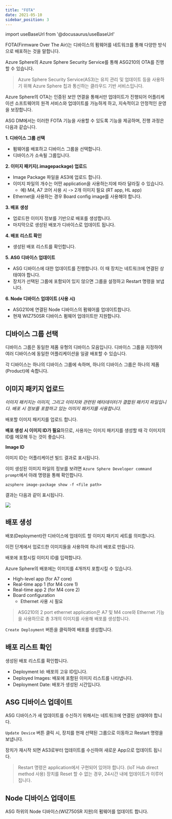 ```yaml
---
title: "FOTA"
date: 2021-05-10
sidebar_position: 3
---
```


import useBaseUrl from '@docusaurus/useBaseUrl'



FOTA(Firmware Over The Air)는 디바이스의 펌웨어를 네트워크를 통해 다양한 방식으로 배포하는 것을 말합니다.

Azure Sphere의 Azure Sphere Security Service를 통해 ASG210의 OTA를 진행할 수 있습니다.

>Azure Sphere Security Service(AS3)는 유지 관리 및 업데이트 등을 사용하기 위해 Azure Sphere 칩과 통신하는 클라우드 기반 서비스입니다.

Azure Sphere의 OTA는 인증된 보안 연결을 통해서만 업데이트가 진행되어 어플리케이션 소프트웨어의 원격 서비스와 업데이트를 가능하게 하고, 지속적이고 안정적인 운영을 보장합니다.


ASG DM에서는 이러한 FOTA 기능을 사용할 수 있도록 기능을 제공하며, 진행 과정은 다음과 같습니다.


**1. 디바이스 그룹 선택**

  * 펌웨어를 배포하고 디바이스 그룹을 선택합니다.
  * 디바이스가 소속될 그룹입니다.

**2. 이미지 패키지(.imagepackage) 업로드**

  * Image Package 파일을 AS3에 업로드 합니다. 
  * 이미지 파일의 개수는 어떤 application을 사용하는지에 따라 달라질 수 있습니다.
    * 예) M4, A7 코어 사용 시 -> 2개 이미지 필요 (RT app, HL app)
  * Ethernet을 사용하는 경우 Board config image를 사용해야 합니다.  


**3. 배포 생성**
  
  * 업로드한 이미지 정보를 기반으로 배포를 생성합니다. 
  * 마지막으로 생성된 배포가 디바이스로 업데이트 됩니다.

**4. 배포 리스트 확인**

  * 생성된 배포 리스트를 확인합니다.


**5. ASG 디바이스 업데이트**

  * ASG 디바이스에 대한 업데이트를 진행합니다. 이 때 장치는 네트워크에 연결된 상태여야 합니다.
  * 장치가 선택된 그룹에 포함되어 있지 않으면 그룹을 설정하고 Restart 명령을 보냅니다.

**6. Node 디바이스 업데이트 (사용 시)**

  * ASG210에 연결된 Node 디바이스의 펌웨어를 업데이트합니다.
  * 현재 WIZ750SR 디바이스 펌웨어 업데이트만 지원합니다.


<!-- FOTA 화면 -->



## 디바이스 그룹 선택

디바이스 그룹은 동일한 제품 유형의 디바이스 모음입니다. 디바이스 그룹을 지정하여 여러 디바이스에 동일한 어플리케이션을 일괄 배포할 수 있습니다.

각 디바이스는 하나의 디바이스 그룹에 속하며, 하나의 디바이스 그룹은 하나의 제품(Product)에 속합니다. 




## 이미지 패키지 업로드

*이미지 패키지는 이미지, 그리고 이미지와 관련된 메타데이터가 결합된 패키지 파일입니다. 배포 시 정보를 포함하고 있는 이미지 패키지를 사용합니다.*

배포할 이미지 패키지를 업로드 합니다.

**배포 생성 시 이미지 ID가 필요**하므로, 사용자는 이미지 패키지를 생성할 때 각 이미지의 ID를 메모해 두는 것이 좋습니다.



**Image ID**

이미지 ID는 어플리케이션 빌드 결과로 표시됩니다.

이미 생성된 이미지 파일의 정보를 보려면 `Azure Sphere Developer command prompt`에서 아래 명령을 통해 확인합니다.

```
azsphere image-package show -f <file path>
```

결과는 다음과 같이 표시됩니다.

![](https://paper-attachments.dropbox.com/s_6B416B4379E3C4034F7587B155C6F6BEFE698D1D76F13665776365B9EF449879_1599800286024_image.png)




## 배포 생성

배포(Deployment)란 디바이스에 업데이트 할 이미지 패키지 세트를 의미합니다.

이전 단계에서 업로드한 이미지들을 사용하여 하나의 배포로 만듭니다.

<!-- 배포 생성 이미지 -->


배포에 포함시킬 이미지 ID를 입력합니다.

Azure Sphere의 배포에는 이미지를 4개까지 포함시킬 수 있습니다.

- High-level app (for A7 core)
- Real-time app 1 (for M4 core 1)
- Real-time app 2 (for M4 core 2)
- Board configuration
    - Ethernet 사용 시 필요


>ASG210의 2 port ethernet application은 A7 및 M4 core와 Ethernet 기능을 사용하므로 총 3개의 이미지를 사용해 배포를 생성합니다.



`Create Deployment` 버튼을 클릭하여 배포를 생성합니다.



## 배포 리스트 확인

생성된 배포 리스트를 확인합니다.


<!-- 배포 리스트 이미지 -->

- Deployment Id: 배포의 고유 ID입니다.
- Deployed Images: 배포에 포함된 이미지 리스트를 나타냅니다.
- Deployment Date: 배포가 생성된 시간입니다.


## ASG 디바이스 업데이트

ASG 디바이스가 새 업데이트를 수신하기 위해서는 네트워크에 연결된 상태여야 합니다.


`Update Device` 버튼 클릭 시, 장치를 현재 선택된 그룹으로 이동하고 Restart 명령을 보냅니다.

장치가 재시작 되면 AS3로부터 업데이트를 수신하여 새로운 App으로 업데이트 됩니다.

>Restart 명령은 application에서 구현되어 있어야 합니다. (IoT Hub direct method 사용)
>장치를 Reset 할 수 없는 경우, 24시간 내에 업데이트가 이루어집니다.


## Node 디바이스 업데이트

ASG 하위의 Node 디바이스(WIZ750SR 지원)의 펌웨어를 업데이트 합니다.